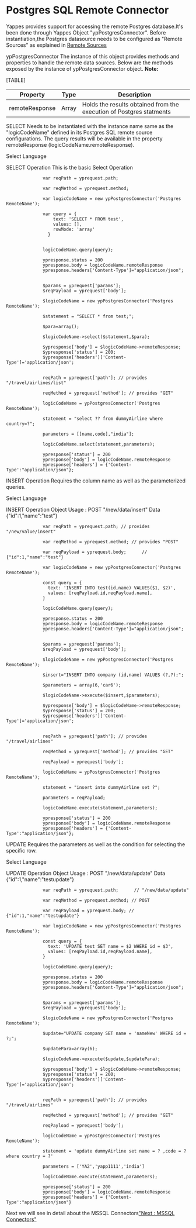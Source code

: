 Postgres SQL Remote Connector
=============================

Yappes provides support for accessing the remote Postgres database.It's
been done through Yappes Object "ypPostgresConnector". Before
instantiation,the Postgres datasource needs to be configured as "Remote
Sources" as explained in [Remote Sources](remote_sources)

ypPostgresConnector The instance of this object provides methods and
properties to handle the remote data sources. Below are the methods
exposed by the instance of ypPostgresConnector object. **Note:**

[TABLE]

| Property       | Type  | Description                                                         |
|----------------|-------|---------------------------------------------------------------------|
| remoteResponse | Array | Holds the results obtained from the execution of Postgres statments |

SELECT Needs to be instantiated with the instance name same as the
"logicCodeName" defined in its Postgres SQL remote source
configurations. The query results will be available in the property
remoteResponse (logicCodeName.remoteResponse).

Select Language

SELECT Operation This is the basic Select Operation

              
                  var reqPath = yprequest.path; 

                  var reqMethod = yprequest.method; 

                  var logicCodeName = new ypPostgresConnector('Postgres RemoteName');

                  var query = {
                      text: 'SELECT * FROM test',
                      values: [],
                      rowMode: 'array'
                    } 


                  logicCodeName.query(query);

                  ypresponse.status = 200
                  ypresponse.body = logicCodeName.remoteResponse
                  ypresponse.headers['Content-Type']="application/json";
              
              
                  $params = yprequest['params'];
                  $reqPayload = yprequest['body'];

                  $logicCodeName = new ypPostgresConnector('Postgres RemoteName');

                  $statement = "SELECT * from test;";

                  $para=array();

                  $logicCodeName->select($statement,$para);

                  $ypresponse['body'] = $logicCodeName->remoteResponse; 
                  $ypresponse['status'] = 200; 
                  $ypresponse['headers']['Content-Type']='application/json';
              
              
                  reqPath = yprequest['path']; // provides "/travel/airlines/list"
                  
                  reqMethod = yprequest['method']; // provides "GET"
                  
                  logicCodeName = ypPostgresConnector('Postgres RemoteName');
                  
                  statement = "select ?? from dummyAirline where country=?";
                  
                  parameters = [[name,code],"india"];
                  
                  logicCodeName.select(statement,parameters);
                  
                  ypresponse['status'] = 200
                  ypresponse['body'] = logicCodeName.remoteResponse
                  ypresponse['headers'] = {'Content-Type':"application/json"};
                
              
            

INSERT Operation Requires the column name as well as the parameterized
queries.

Select Language

INSERT Operation Object Usage : POST "/new/data/insert" Data
{"id":1,"name":"test"}

              
                  var reqPath = yprequest.path; // provides "/new/value/insert"

                  var reqMethod = yprequest.method; // provides "POST"

                  var reqPayload = yprequest.body;      // {"id":1,"name":"test"}

                  var logicCodeName = new ypPostgresConnector('Postgres RemoteName');
                  
                  const query = {
                    text: 'INSERT INTO test(id,name) VALUES($1, $2)',
                    values: [reqPayload.id,reqPayload.name],
                  }

                  logicCodeName.query(query);

                  ypresponse.status = 200
                  ypresponse.body = logicCodeName.remoteResponse
                  ypresponse.headers['Content-Type']="application/json";
              
              
                  $params = yprequest['params'];
                  $reqPayload = yprequest['body'];

                  $logicCodeName = new ypPostgresConnector('Postgres RemoteName');
                  
                  $insert="INSERT INTO company (id,name) VALUES (?,?);";
                  
                  $parameters = array(6,'car6');
                  
                  $logicCodeName->execute($insert,$parameters);

                  $ypresponse['body'] = $logicCodeName->remoteResponse; 
                  $ypresponse['status'] = 200; 
                  $ypresponse['headers']['Content-Type']='application/json';
               
              
                  reqPath = yprequest['path']; // provides "/travel/airlines"

                  reqMethod = yprequest['method']; // provides "GET"
                  
                  reqPayload = yprequest['body'];
                  
                  logicCodeName = ypPostgresConnector('Postgres RemoteName');
                  
                  statement = "insert into dummyAirline set ?";
                  
                  parameters = reqPayload;
                  
                  logicCodeName.execute(statement,parameters);
                  
                  ypresponse['status'] = 200
                  ypresponse['body'] = logicCodeName.remoteResponse
                  ypresponse['headers'] = {'Content-Type':"application/json"};            
                       
            

UPDATE Requires the parameters as well as the condition for selecting
the specific row.

Select Language

UPDATE Operation Object Usage : POST "/new/data/update" Data
{"id":1,"name":"testupdate"}

              
                  var reqPath = yprequest.path;      // "/new/data/update"

                  var reqMethod = yprequest.method; // POST

                  var reqPayload = yprequest.body; // {"id":1,"name":"testupdate"}

                  var logicCodeName = new ypPostgresConnector('Postgres RemoteName');
                  
                  const query = {
                    text: 'UPDATE test SET name = $2 WHERE id = $3',
                    values: [reqPayload.id,reqPayload.name],
                  }

                  logicCodeName.query(query);

                  ypresponse.status = 200
                  ypresponse.body = logicCodeName.remoteResponse
                  ypresponse.headers['Content-Type']="application/json";
              
              
                  $params = yprequest['params'];
                  $reqPayload = yprequest['body'];

                  $logicCodeName = new ypPostgresConnector('Postgres RemoteName');

                  $update="UPDATE company SET name = 'nameNew' WHERE id = ?;";
                  
                  $updatePara=array(6);
                  
                  $logicCodeName->execute($update,$updatePara);

                  $ypresponse['body'] = $logicCodeName->remoteResponse; 
                  $ypresponse['status'] = 200; 
                  $ypresponse['headers']['Content-Type']='application/json';
               
              
                  reqPath = yprequest['path']; // provides "/travel/airlines"

                  reqMethod = yprequest['method']; // provides "GET"
                  
                  reqPayload = yprequest['body'];
                  
                  logicCodeName = ypPostgresConnector('Postgres RemoteName');
                  
                  statement = 'update dummyAirline set name = ? ,code = ? where country = ?'
                  
                  parameters = ['YA2','yapp1111','india']
                  
                  logicCodeName.execute(statement,parameters);
                  
                  ypresponse['status'] = 200
                  ypresponse['body'] = logicCodeName.remoteResponse
                  ypresponse['headers'] = {'Content-Type':"application/json"}
                                 
            

Next we will see in detail about the MSSQL Connectors["Next : MSSQL
Connectors"](jso_mssql_connect.md)